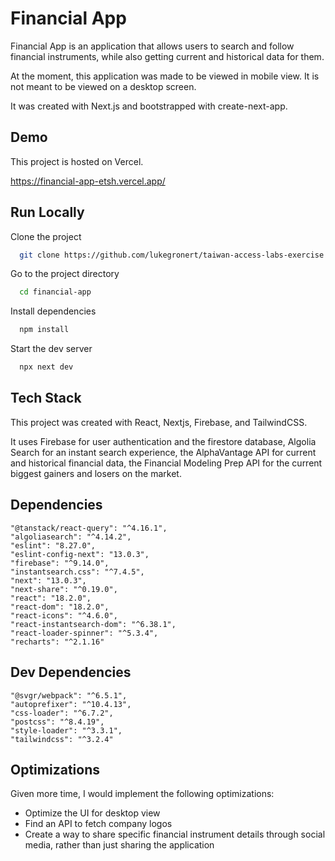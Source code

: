 # Financial App

Financial App is an application that allows users to
search and follow financial instruments, while also
getting current and historical data for them.

At the moment, this application was made to be viewed in mobile
view. It is not meant to be viewed on a desktop screen.

It was created with Next.js and bootstrapped with create-next-app.

## Demo

This project is hosted on Vercel.

https://financial-app-etsh.vercel.app/

## Run Locally

Clone the project

```bash
  git clone https://github.com/lukegronert/taiwan-access-labs-exercise.git
```

Go to the project directory

```bash
  cd financial-app
```

Install dependencies

```bash
  npm install
```

Start the dev server

```bash
  npx next dev
```

## Tech Stack

This project was created with React, Nextjs, Firebase, and TailwindCSS.

It uses Firebase for user authentication and the firestore database, Algolia Search for an instant search experience, the AlphaVantage API for current and historical financial data, the Financial Modeling Prep API for the current biggest gainers and losers on the market.

## Dependencies

    "@tanstack/react-query": "^4.16.1",
    "algoliasearch": "^4.14.2",
    "eslint": "8.27.0",
    "eslint-config-next": "13.0.3",
    "firebase": "^9.14.0",
    "instantsearch.css": "^7.4.5",
    "next": "13.0.3",
    "next-share": "^0.19.0",
    "react": "18.2.0",
    "react-dom": "18.2.0",
    "react-icons": "^4.6.0",
    "react-instantsearch-dom": "^6.38.1",
    "react-loader-spinner": "^5.3.4",
    "recharts": "^2.1.16"

## Dev Dependencies

    "@svgr/webpack": "^6.5.1",
    "autoprefixer": "^10.4.13",
    "css-loader": "^6.7.2",
    "postcss": "^8.4.19",
    "style-loader": "^3.3.1",
    "tailwindcss": "^3.2.4"

## Optimizations

Given more time, I would implement the following optimizations:

- Optimize the UI for desktop view
- Find an API to fetch company logos
- Create a way to share specific financial instrument details through social media, rather than just sharing the application
